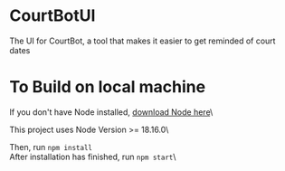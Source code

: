 # CourtBotUI

The UI for CourtBot, a tool that makes it easier to get reminded of court dates

# To Build on local machine

If you don't have Node installed, [download Node here](https://nodejs.org/en)\

This project uses Node Version >= 18.16.0\

Then, run `npm install`\
After installation has finished, run `npm start`\
